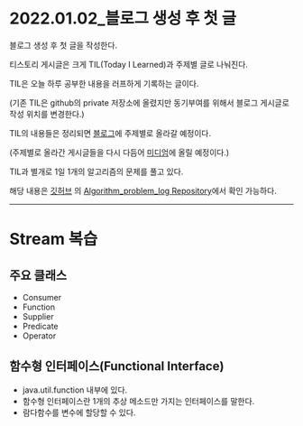 #   2022.01.02_블로그 생성 후 첫 글

블로그 생성 후 첫 글을 작성한다.

티스토리 게시글은 크게 TIL(Today I Learned)과 주제별 글로 나눠진다.

TIL은 오늘 하루 공부한 내용을 러프하게 기록하는 글이다.

(기존 TIL은 github의 private 저장소에 올렸지만 동기부여를 위해서 블로그 게시글로 작성 위치를 변경한다.)

TIL의 내용들은 정리되면 [블로그](http://izagood.tistory.com "티스토리")에 주제별로 올라갈 예정이다.

(주제별로 올라간 게시글들을 다시 다듬어 [미디엄](https://zagoodstory.medium.com/ "미디엄")에 올릴 예정이다.)

TIL과 별개로 1일 1개의 알고리즘의 문제를 풀고 있다.

해당 내용은 [깃허브](https://github.com/izagood) 의 [Algorithm\_problem\_log Repository](https://github.com/izagood/Algorithm_problem_log "알고리즘 문제풀이 저장소")에서 확인 가능하다.

---

# Stream 복습

## 주요 클래스

-   Consumer
-   Function
-   Supplier
-   Predicate
-   Operator

## 함수형 인터페이스(Functional Interface)

-   java.util.function 내부에 있다.
-   함수형 인터페이스란 1개의 추상 메소드만 가지는 인터페이스를 말한다.
-   람다함수를 변수에 할당할 수 있다.
